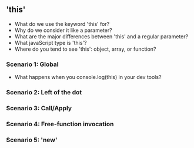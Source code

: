 ## 'this'
- What do we use the keyword 'this' for?
- Why do we consider it like a parameter?
- What are the major differences between 'this' and a regular parameter?
- What javaScript type is 'this'?
- Where do you tend to see 'this': object, array, or function?

### Scenario 1: Global
- What happens when you console.log(this) in your dev tools?

### Scenario 2: Left of the dot 

### Scenario 3: Call/Apply

### Scenario 4: Free-function invocation

### Scenario 5: 'new'
